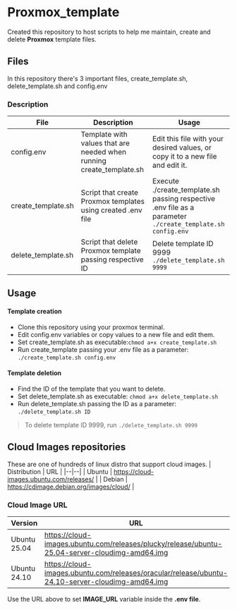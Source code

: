 # Proxmox_template
Created this repository to host scripts to help me maintain, create and delete **Proxmox** template files.

## Files

In this repository there's 3 important files, create_template.sh, delete_template.sh and config.env

### Description
| File | Description | Usage | 
|--|--|--|
| config.env | Template with values that are needed when running create_template.sh | Edit this file with your desired values, or copy it to a new file and edit it. |
| create_template.sh | Script that create Proxmox templates using created .env file| Execute ./create_template.sh passing respective .env file as a parameter <br> `./create_template.sh config.env`|
| delete_template.sh | Script that delete Proxmox template passing respective ID | Delete template ID 9999 <br> `./delete_template.sh 9999`|

## Usage
#### Template creation
- Clone this repository using your proxmox terminal.
- Edit config.env variables or copy values to a new file and edit them.
- Set create_template.sh as executable:`chmod a+x create_template.sh`
- Run create_template passing your .env file as a parameter: `./create_template.sh config.env`

#### Template deletion
- Find the ID of the template that you want to delete.
- Set delete_template.sh as executable: `chmod a+x delete_template.sh`
- Run delete_template.sh passing the ID as a parameter: `./delete_template.sh ID`
>To delete template ID 9999, run `./delete_template.sh 9999`

## Cloud Images repositories
These are one of hundreds of linux distro that support cloud images.
| Distribution | URL |
|--|--|
| Ubuntu | https://cloud-images.ubuntu.com/releases/ |
| Debian | https://cdimage.debian.org/images/cloud/ |

### Cloud Image URL
| Version | URL |
|--|--|
| Ubuntu 25.04 | https://cloud-images.ubuntu.com/releases/plucky/release/ubuntu-25.04-server-cloudimg-amd64.img |
| Ubuntu 24.10 | https://cloud-images.ubuntu.com/releases/oracular/release/ubuntu-24.10-server-cloudimg-amd64.img |

Use the URL above to set **IMAGE_URL** variable inside the **.env file**.